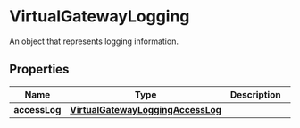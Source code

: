 

# VirtualGatewayLogging

An object that represents logging information.

## Properties

| Name | Type | Description | Notes |
|------------ | ------------- | ------------- | -------------|
|**accessLog** | [**VirtualGatewayLoggingAccessLog**](VirtualGatewayLoggingAccessLog.md) |  |  [optional] |




